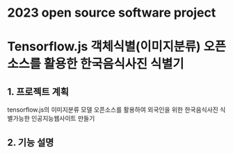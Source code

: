 # 2023 open source software project
# Tensorflow.js 객체식별(이미지분류) 오픈소스를 활용한 한국음식사진 식별기

## 1. 프로젝트 계획
tensorflow.js의 이미지분류 모델 오픈소스를 활용하여 외국인을 위한 한국음식사진 식별가능한 인공지능웹사이트 만들기

## 2. 기능 설명





